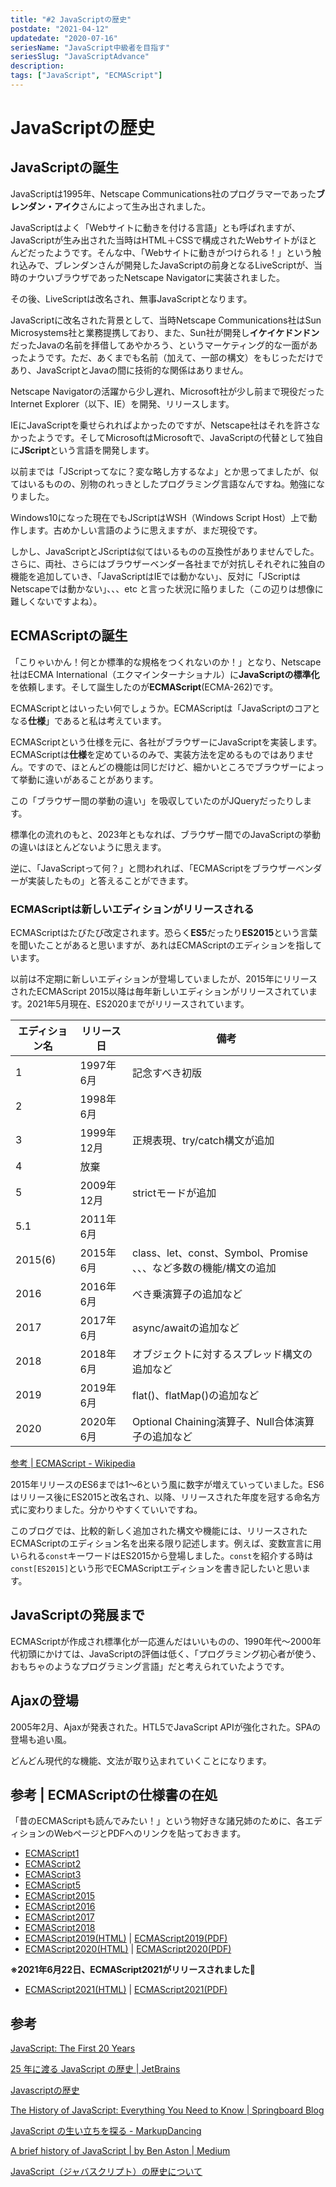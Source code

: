 ```yaml
---
title: "#2 JavaScriptの歴史"
postdate: "2021-04-12"
updatedate: "2020-07-16"
seriesName: "JavaScript中級者を目指す"
seriesSlug: "JavaScriptAdvance"
description: 
tags: ["JavaScript", "ECMAScript"]
---
```


# JavaScriptの歴史

## JavaScriptの誕生

JavaScriptは1995年、Netscape Communications社のプログラマーであった**ブレンダン・アイク**さんによって生み出されました。

JavaScriptはよく「Webサイトに動きを付ける言語」とも呼ばれますが、JavaScriptが生み出された当時はHTML＋CSSで構成されたWebサイトがほとんどだったようです。そんな中、「Webサイトに動きがつけられる！」という触れ込みで、ブレンダンさんが開発したJavaScriptの前身となるLiveScriptが、当時のナウいブラウザであったNetscape Navigatorに実装されました。

その後、LiveScriptは改名され、無事JavaScriptとなります。

JavaScriptに改名された背景として、当時Netscape Communications社はSun Microsystems社と業務提携しており、また、Sun社が開発し**イケイケドンドン**だったJavaの名前を拝借してあやかろう、というマーケティング的な一面があったようです。ただ、あくまでも名前（加えて、一部の構文）をもじっただけであり、JavaScriptとJavaの間に技術的な関係はありません。

Netscape Navigatorの活躍から少し遅れ、Microsoft社が少し前まで現役だったInternet Explorer（以下、IE）を開発、リリースします。

IEにJavaScriptを乗せられればよかったのですが、Netscape社はそれを許さなかったようです。そしてMicrosoftはMicrosoftで、JavaScriptの代替として独自に**JScript**という言語を開発します。

<aside>

以前までは「JScriptってなに？変な略し方するなよ」とか思ってましたが、似てはいるものの、別物のれっきとしたプログラミング言語なんですね。勉強になりました。

</aside>

<aside>

Windows10になった現在でもJScriptはWSH（Windows Script Host）上で動作します。古めかしい言語のように思えますが、まだ現役です。

</aside>

しかし、JavaScriptとJScriptは似てはいるものの互換性がありませんでした。さらに、両社、さらにはブラウザーベンダー各社までが対抗しそれぞれに独自の機能を追加していき、「JavaScriptはIEでは動かない」、反対に「JScriptはNetscapeでは動かない」、、、etc と言った状況に陥りました（この辺りは想像に難しくないですよね）。

## ECMAScriptの誕生

「こりゃいかん！何とか標準的な規格をつくれないのか！」となり、Netscape社はECMA International（エクマインターナショナル）に**JavaScriptの標準化**を依頼します。そして誕生したのが**ECMAScript**(ECMA-262)です。

ECMAScriptとはいったい何でしょうか。ECMAScriptは「JavaScriptのコアとなる**仕様**」であると私は考えています。

ECMAScriptという仕様を元に、各社がブラウザーにJavaScriptを実装します。ECMAScriptは**仕様**を定めているのみで、実装方法を定めるものではありません。ですので、ほとんどの機能は同じだけど、細かいところでブラウザーによって挙動に違いがあることがあります。

<aside>

この「ブラウザー間の挙動の違い」を吸収していたのがJQueryだったりします。

</aside>

<aside>

標準化の流れのもと、2023年ともなれば、ブラウザー間でのJavaScriptの挙動の違いはほとんどないように思えます。

</aside>

逆に、「JavaScriptって何？」と問われれば、「ECMAScriptをブラウザーベンダーが実装したもの」と答えることができます。

### ECMAScriptは新しいエディションがリリースされる

ECMAScriptはたびたび改定されます。恐らく**ES5**だったり**ES2015**という言葉を聞いたことがあると思いますが、あれはECMAScriptのエディションを指しています。

以前は不定期に新しいエディションが登場していましたが、2015年にリリースされたECMAScript 2015以降は毎年新しいエディションがリリースされています。2021年5月現在、ES2020までがリリースされています。

|エディション名|リリース日|備考|
|---------|--------|-----|
|1|1997年6月|記念すべき初版|
|2|1998年6月||
|3|1999年12月|正規表現、try/catch構文が追加|
|4|放棄||
|5|2009年12月|strictモードが追加|
|5.1|2011年6月||
|2015(6)|2015年6月|class、let、const、Symbol、Promise 、、、など多数の機能/構文の追加|
|2016|2016年6月|べき乗演算子の追加など|
|2017|2017年6月|async/awaitの追加など|
|2018|2018年6月|オブジェクトに対するスプレッド構文の追加など|
|2019|2019年6月|flat()、flatMap()の追加など|
|2020|2020年6月|Optional Chaining演算子、Null合体演算子の追加など|

[参考 | ECMAScript - Wikipedia](https://ja.wikipedia.org/wiki/ECMAScript#%E3%83%90%E3%83%BC%E3%82%B8%E3%83%A7%E3%83%B3)

2015年リリースのES6までは1～6という風に数字が増えていっていました。ES6はリリース後にES2015と改名され、以降、リリースされた年度を冠する命名方式に変わりました。分かりやすくていいですね。

このブログでは、比較的新しく追加された構文や機能には、リリースされたECMAScriptのエディション名を出来る限り記述します。例えば、変数宣言に用いられる`const`キーワードはES2015から登場しました。`const`を紹介する時は`const[ES2015]`という形でECMAScriptエディションを書き記したいと思います。

## JavaScriptの発展まで

ECMAScriptが作成され標準化が一応進んだはいいものの、1990年代～2000年代初頭にかけては、JavaScriptの評価は低く、「プログラミング初心者が使う、おもちゃのようなプログラミング言語」だと考えられていたようです。

## Ajaxの登場

<aside>

2005年2月、Ajaxが発表された。HTL5でJavaScript APIが強化された。SPAの登場も追い風。


</aside>

どんどん現代的な機能、文法が取り込まれていくことになります。

## 参考 | ECMAScriptの仕様書の在処

「昔のECMAScriptも読んでみたい！」という物好きな諸兄姉のために、各エディションのWebページとPDFへのリンクを貼っておきます。

- [ECMAScript1](https://www.ecma-international.org/wp-content/uploads/ECMA-262_1st_edition_june_1997.pdf)
- [ECMAScript2](https://www.ecma-international.org/wp-content/uploads/ECMA-262_2nd_edition_august_1998.pdf)
- [ECMAScript3](http://archives.ecma-international.org/1999/TC39WG/ecma262-3.pdf)
- [ECMAScript5](https://www.ecma-international.org/wp-content/uploads/ECMA-262_5th_edition_december_2009.pdf)
- [ECMAScript2015](https://262.ecma-international.org/6.0/ECMA-262.pdf)
- [ECMAScript2016](https://www.ecma-international.org/wp-content/uploads/ECMA-262_7th_edition_june_2016.pdf)
- [ECMAScript2017](https://www.ecma-international.org/wp-content/uploads/ECMA-262_8th_edition_june_2017.pdf)
- [ECMAScript2018](https://www.ecma-international.org/wp-content/uploads/ECMA-262_9th_edition_june_2018.pdf)
- [ECMAScript2019(HTML)](https://262.ecma-international.org/10.0/) | [ECMAScript2019(PDF)](https://www.ecma-international.org/wp-content/uploads/ECMA-262-10th-edition-June-2019.pdf)
- [ECMAScript2020(HTML)](https://262.ecma-international.org/11.0/) | [ECMAScript2020(PDF)](https://www.ecma-international.org/wp-content/uploads/ECMA-262_11th_edition_june_2020.pdf)


**※2021年6月22日、ECMAScript2021がリリースされました**🎊

- [ECMAScript2021(HTML)](https://262.ecma-international.org/12.0/) | [ECMAScript2021(PDF)](https://www.ecma-international.org/wp-content/uploads/ECMA-262_12th_edition_june_2021.pdf)

## 参考

[JavaScript: The First 20 Years](https://dl.acm.org/doi/pdf/10.1145/3386327)

[25 年に渡る JavaScript の歴史 | JetBrains](https://www.jetbrains.com/ja-jp/lp/javascript-25/)

[Javascriptの歴史](http://www.kogures.com/hitoshi/history/javascript/index.html)

[The History of JavaScript: Everything You Need to Know | Springboard Blog](https://www.springboard.com/blog/history-of-javascript/)

[JavaScript の生い立ちを探る - MarkupDancing](https://www.markupdancing.net/archive/20081111-083300.html)

[A brief history of JavaScript | by Ben Aston | Medium](https://medium.com/@_benaston/lesson-1a-the-history-of-javascript-8c1ce3bffb17)

[JavaScript（ジャバスクリプト）の歴史について](https://noveltyinc.jp/2020/02/14/javascript-history/)
